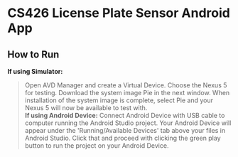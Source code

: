 # CS426 License Plate Sensor Android App
## How to Run
**If using Simulator:**
> Open AVD Manager and create a Virtual Device. Choose the Nexus 5 for testing. Download the system image Pie in the next window. When installation of the system image is complete, select Pie and your Nexus 5 will now be available to test with.  
**If using Android Device:**
> Connect Android Device with USB cable to computer running the Android Studio project. Your Android Device will appear under the 'Running/Available Devices' tab above your files in Android Studio. Click that and proceed with clicking the green play button to run the project on your Android Device. 
